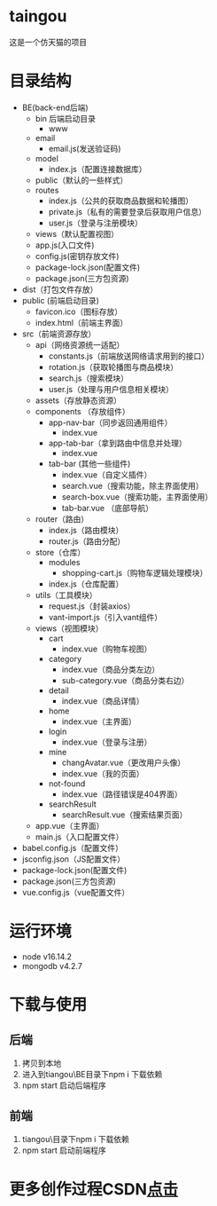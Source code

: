 # taingou
这是一个仿天猫的项目
# 目录结构
- BE(back-end后端)
	- bin 后端启动目录
		- www
	- email
		- email.js(发送验证码)
	- model
		- index.js（配置连接数据库） 
	- public（默认的一些样式）
	- routes
		- index.js（公共的获取商品数据和轮播图）
		- private.js（私有的需要登录后获取用户信息）
		- user.js（登录与注册模块） 
	- views（默认配置视图）
	- app.js(入口文件)
	- config.js(密钥存放文件)
	- package-lock.json(配置文件)
	- package.json(三方包资源)
- dist（打包文件存放）
- public (前端启动目录)
	- favicon.ico（图标存放）
	- index.html（前端主界面）
- src（前端资源存放）
	- api（网络资源统一适配）
		- constants.js（前端放送网络请求用到的接口）
		- rotation.js（获取轮播图与商品模块）
		- search.js（搜索模块）
		- user.js（处理与用户信息相关模块）
	- assets（存放静态资源）
	- components （存放组件）
		- app-nav-bar（同步返回通用组件）
			- index.vue 
		- app-tab-bar（拿到路由中信息并处理）
			- index.vue 
		- tab-bar (其他一些组件)
			- index.vue（自定义插件）
			- search.vue（搜索功能，除主界面使用）
			- search-box.vue（搜索功能，主界面使用）
			- tab-bar.vue （底部导航）
	- router（路由）
		- index.js（路由模块）
		- router.js（路由分配） 
	- store（仓库）
		- modules
			- shopping-cart.js（购物车逻辑处理模块） 
		- index.js（仓库配置）
	- utils（工具模块）
		- request.js（封装axios） 
		- vant-import.js（引入vant组件）
	- views（视图模块）
		- cart
			- index.vue（购物车视图） 
		- category
			- index.vue（商品分类左边）
			- sub-category.vue（商品分类右边）
		- detail
			- index.vue（商品详情）
		- home
			- index.vue（主界面） 
		- login
			- index.vue（登录与注册） 
		- mine
			- changAvatar.vue（更改用户头像）
			- index.vue（我的页面） 
		- not-found
			- index.vue（路径错误是404界面） 
		- searchResult 
			- searchResult.vue（搜索结果页面） 
	- app.vue（主界面）
	- main.js（入口配置文件）
- babel.config.js（配置文件）
- jsconfig.json（JS配置文件）
- package-lock.json(配置文件)
- package.json(三方包资源)
- vue.config.js（vue配置文件）
# 运行环境
- node v16.14.2
- mongodb  v4.2.7
# 下载与使用
## 后端
1. 拷贝到本地
2. 进入到tiangou\BE目录下npm i 下载依赖
3. npm start 启动后端程序
## 前端
1. tiangou\目录下npm i 下载依赖
2. npm start 启动前端程序
# 更多创作过程CSDN<a href="">点击</a>
